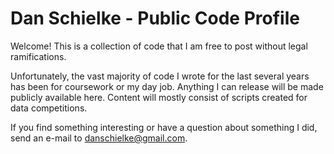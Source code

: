 # Dan Schielke - Public Code Profile

Welcome! This is a collection of code that I am free to post without legal ramifications. 

Unfortunately, the vast majority of code I wrote for the last several years has been for coursework or my day job. Anything I can release will be made publicly available here. Content will mostly consist of scripts created for data competitions.

If you find something interesting or have a question about something I did, send an e-mail to danschielke@gmail.com.
